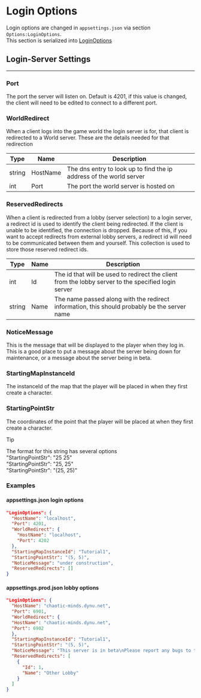 # Login Options

Login options are changed in `appsettings.json` via section `Options:LoginOptions`.  
This section is serialized into [LoginOptions](<xref:Chaos.Services.Servers.Options.LoginOptions>)

## Login-Server Settings

---

### Port

The port the server will listen on. Default is 4201, if this value is changed, the client will need to be edited to connect to a different
port.

### WorldRedirect

When a client logs into the game world the login server is for, that client is redirected to a World server. These are the details needed
for that redirection

| Type   | Name     | Description                                                         |
|--------|----------|---------------------------------------------------------------------|
| string | HostName | The dns entry to look up to find the ip address of the world server |
| int    | Port     | The port the world server is hosted on                              |

### ReservedRedirects

When a client is redirected from a lobby (server selection) to a login server, a redirect id is used to identify the client being
redirected. If the client is unable to be identified, the connection is dropped. Because of this, if you want to accept redirects from
external lobby servers, a redirect id will need to be communicated between them and yourself. This collection is used to store those
reserved redirect ids.

| Type   | Name | Description                                                                                         |
|--------|------|-----------------------------------------------------------------------------------------------------|
| int    | Id   | The id that will be used to redirect the client from the lobby server to the specified login server |
| string | Name | The name passed along with the redirect information, this should probably be the server name        |

### NoticeMessage

This is the message that will be displayed to the player when they log in. This is a good place to put a message about the server being down
for maintenance, or a message about the server being in beta.

### StartingMapInstanceId

The instanceId of the map that the player will be placed in when they first create a character.

### StartingPointStr

The coordinates of the point that the player will be placed at when they first create a character.

> [!TIP]
> The format for this string has several options  
> "StartingPointStr": "25 25"  
> "StartingPointStr": "25, 25"  
> "StartingPointStr": "(25, 25)"

### Examples

#### appsettings.json login options

```json
"LoginOptions": {
  "HostName": "localhost",
  "Port": 4201,
  "WorldRedirect": {
    "HostName": "localhost",
    "Port": 4202
  },
  "StartingMapInstanceId": "Tutorial1",
  "StartingPointStr": "(5, 5)",
  "NoticeMessage": "under construction",
  "ReservedRedirects": []
}
```

#### appsettings.prod.json lobby options

```json
"LoginOptions": {
  "HostName": "chaotic-minds.dynu.net",
  "Port": 6901,
  "WorldRedirect": {
  "HostName": "chaotic-minds.dynu.net",
  "Port": 6902
  },
  "StartingMapInstanceId": "Tutorial1",
  "StartingPointStr": "(5, 5)",
  "NoticeMessage": "This server is in beta\nPlease report any bugs to the discord",
  "ReservedRedirects": [
    {
      "Id": 1,
      "Name": "Other Lobby"
    }
  ]
}
```